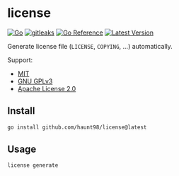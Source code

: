 # license

[![Go](https://github.com/haunt98/license/actions/workflows/go.yaml/badge.svg)](https://github.com/haunt98/license/actions/workflows/go.yaml)
[![gitleaks](https://github.com/haunt98/license/actions/workflows/gitleaks.yml/badge.svg)](https://github.com/haunt98/license/actions/workflows/gitleaks.yml)
[![Go Reference](https://pkg.go.dev/badge/github.com/haunt98/license.svg)](https://pkg.go.dev/github.com/haunt98/license)
[![Latest Version](https://img.shields.io/github/v/tag/haunt98/license)](https://github.com/haunt98/license/tags)

Generate license file (`LICENSE`, `COPYING`, ...) automatically.

Support:

- [MIT](https://choosealicense.com/licenses/mit/)
- [GNU GPLv3](https://choosealicense.com/licenses/gpl-3.0/)
- [Apache License 2.0](https://choosealicense.com/licenses/apache-2.0/)

## Install

```sh
go install github.com/haunt98/license@latest
```

## Usage

```sh
license generate
```
